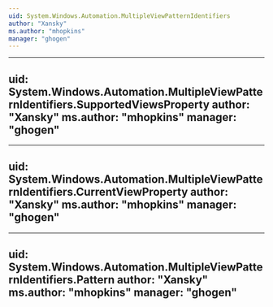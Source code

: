 ```yaml
---
uid: System.Windows.Automation.MultipleViewPatternIdentifiers
author: "Xansky"
ms.author: "mhopkins"
manager: "ghogen"
---
```


---
uid: System.Windows.Automation.MultipleViewPatternIdentifiers.SupportedViewsProperty
author: "Xansky"
ms.author: "mhopkins"
manager: "ghogen"
---

---
uid: System.Windows.Automation.MultipleViewPatternIdentifiers.CurrentViewProperty
author: "Xansky"
ms.author: "mhopkins"
manager: "ghogen"
---

---
uid: System.Windows.Automation.MultipleViewPatternIdentifiers.Pattern
author: "Xansky"
ms.author: "mhopkins"
manager: "ghogen"
---
